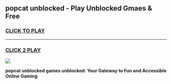 
## popcat unblocked - Play Unblocked Gmaes & Free
<h3>
<a href="https://news.freeplayer.one?title=popcat_unblocked&ref=16F">CLICK TO PLAY</a></h3>
<hr>

<h3>
<a href="https://news.freeplayer.one?title=popcat_unblocked&ref=16F">CLICK 2 PLAY</a>
  
</h3>

<a href="https://news.freeplayer.one?title=popcat_unblocked&ref=16F/"><img src="https://clearcache.store/games.png"></a>


**popcat unblocked games unblocked: Your Gateway to Fun and Accessible Online Gaming**
